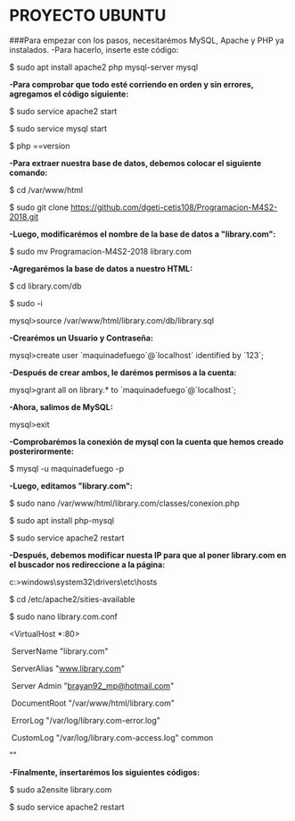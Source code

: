 # PROYECTO UBUNTU
###Para empezar con los pasos, necesitarémos MySQL, Apache y PHP ya instalados.
-Para hacerlo, inserte este código:

$ sudo apt install apache2 php mysql-server mysql

**-Para comprobar que todo esté corriendo en orden y sin errores, agregamos el código siguiente:**

$ sudo service apache2 start

$ sudo service mysql start

$ php ==version

**-Para extraer nuestra base de datos, debemos colocar el siguiente comando:**

$ cd /var/www/html

$ sudo git clone https://github.com/dgeti-cetis108/Programacion-M4S2-2018.git

**-Luego, modificarémos el nombre de la base de datos a "library.com":**

$ sudo mv Programacion-M4S2-2018 library.com

**-Agregarémos la base de datos a nuestro HTML:**

$ cd library.com/db

$ sudo -i

mysql>source /var/www/html/library.com/db/library.sql

**-Crearémos un Usuario y Contraseña:**

mysql>create user ´maquinadefuego´@´localhost´ identified by ´123´;

**-Después de crear ambos, le darémos permisos a la cuenta:**

mysql>grant all on library.* to ´maquinadefuego´@´localhost´;

**-Ahora, salimos de MySQL:**

mysql>exit

**-Comprobarémos la conexión de mysql con la cuenta que hemos creado posterirormente:**

$ mysql -u maquinadefuego -p

**-Luego, editamos "library.com":**

$ sudo nano /var/www/html/library.com/classes/conexion.php

$ sudo apt install php-mysql

$ sudo service apache2 restart

**-Después, debemos modificar nuesta IP para que al poner library.com en el buscador nos redireccione a la página:**

c:>windows\system32\drivers\etc\hosts

$ cd /etc/apache2/sities-available

$ sudo nano library.com.conf

<VirtualHost *:80>

​	ServerName "library.com"

​	ServerAlias "www.library.com"

​	Server Admin "brayan92_mp@hotmail.com"

​	DocumentRoot "/var/www/html/library.com"

​	ErrorLog "/var/log/library.com-error.log"

​	CustomLog "/var/log/library.com-access.log" common

""

**-Finalmente, insertarémos los siguientes códigos:**

$ sudo a2ensite library.com

$ sudo service apache2 restart
